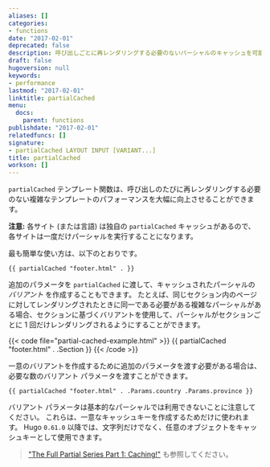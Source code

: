 ```yaml
---
aliases: []
categories:
- functions
date: "2017-02-01"
deprecated: false
description: 呼び出しごとに再レンダリングする必要のないパーシャルのキャッシュを可能にします。
draft: false
hugoversion: null
keywords:
- performance
lastmod: "2017-02-01"
linktitle: partialCached
menu:
  docs:
    parent: functions
publishdate: "2017-02-01"
relatedfuncs: []
signature:
- partialCached LAYOUT INPUT [VARIANT...]
title: partialCached
workson: []
---
```


`partialCached` テンプレート関数は、呼び出しのたびに再レンダリングする必要のない複雑なテンプレートのパフォーマンスを大幅に向上させることができます。

**注意:** 各サイト (または言語) は独自の `partialCached` キャッシュがあるので、各サイトは一度だけパーシャルを実行することになります。

最も簡単な使い方は、以下のとおりです。

```go-html-template
{{ partialCached "footer.html" . }}
```

追加のパラメータを `partialCached` に渡して、キャッシュされたパーシャルの *バリアント* を作成することもできます。 たとえば、同じセクション内のページに対してレンダリングされたときに同一である必要がある複雑なパーシャルがある場合、セクションに基づくバリアントを使用して、パーシャルがセクションごとに 1 回だけレンダリングされるようにすることができます。

{{< code file="partial-cached-example.html" >}}
{{ partialCached "footer.html" . .Section }}
{{< /code >}}

一意のバリアントを作成するために追加のパラメータを渡す必要がある場合は、必要な数のバリアント パラメータを渡すことができます。

```go-html-template
{{ partialCached "footer.html" . .Params.country .Params.province }}
```

バリアント パラメータは基本的なパーシャルでは利用できないことに注意してください。 これらは、一意なキャッシュキーを作成するためだけに使われます。 Hugo `0.61.0` 以降では、文字列だけでなく、任意のオブジェクトをキャッシュキーとして使用できます。


> ["The Full Partial Series Part 1: Caching!"](https://regisphilibert.com/blog/2019/12/hugo-partial-series-part-1-caching-with-partialcached/) も参照してください。
